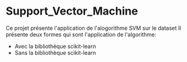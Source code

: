 # Support_Vector_Machine
Ce projet présente l'application de l'alogorithme SVM sur le dataset 
Il présente deux formes qui sont l'application de l'algorithme:
  - Avec la bibliothèque scikit-learn
  - Sans la bibliothèque scikit-learn
